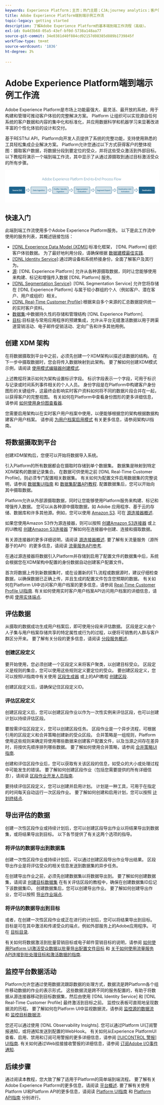 ```yaml
---
keywords: Experience Platform；主页；热门主题；CJA;journey analytics；客户历程分析；促销活动编排；编排；客户历程；历程；历程编排；功能；区域
title: Adobe Experience Platform端到端示例工作流
topic-legacy: getting started
description: 了解Adobe Experience Platform的基本端到端工作流程（高级）。
exl-id: 0a4d3b68-05a5-43ef-bf0d-5738a148aa77
source-git-commit: 34e0381d40f884cd92157d08385d889b1739845f
workflow-type: tm+mt
source-wordcount: '1836'
ht-degree: 3%

---
```


# Adobe Experience Platform端到端示例工作流

Adobe Experience Platform是市场上功能最强大、最灵活、最开放的系统，用于构建和管理可推动客户体验的完整解决方案。  Platform 让组织可以实现源自任何系统的客户数据和内容的集中化和标准化，并应用数据科学和机器学习来显著改进丰富的个性化体验的设计和交付。

基于RESTful API，Platform向开发人员提供了系统的完整功能，支持使用熟悉的工具轻松集成企业解决方案。 Platform允许您通过以下方式获得客户的整体视图：摄取客户数据，将数据分段到要定位的受众，并将这些受众激活到外部目标。 以下教程将演示一个端到端工作流，其中显示了从通过源摄取到通过目标激活受众的所有步骤。

![Experience Platform端到端工作流](./images/end-to-end-tutorial/platform-end-2-end-workflow.png)

## 快速入门

此端到端工作流使用多个Adobe Experience Platform服务。 以下是此工作流中使用的服务列表，其概述链接包括：

- [[!DNL Experience Data Model (XDM)]](../xdm/home.md):标准化框架， [!DNL Platform] 组织客户体验数据。 为了最好地利用分段，请确保根据 [数据建模最佳实践](../xdm/schema/best-practices.md).
- [[!DNL Identity Service]](../identity-service/home.md):通过跨设备和系统桥接身份，全面了解客户及其行为。
- [源](../sources/home.md): [!DNL Experience Platform] 允许从各种源摄取数据，同时让您能够使用来构建、标记和增强传入数据 [!DNL Platform] 服务。
- [[!DNL Segmentation Service]](../segmentation/home.md): [!DNL Segmentation Service] 允许您将存储在 [!DNL Experience Platform] 与属于较小群组的个人（例如客户、潜在客户、用户或组织）相关。
- [[!DNL Real-Time Customer Profile]](../profile/home.md):根据来自多个来源的汇总数据提供统一的实时客户资料。
- [数据集](../catalog/datasets/overview.md):中数据持久性的存储和管理结构 [!DNL Experience Platform].
- [目标](../destinations/home.md):目标是与常用应用程序的预建集成，允许从平台无缝激活数据以用于跨渠道营销活动、电子邮件促销活动、定向广告和许多其他用例。

## 创建 XDM 架构

在将数据摄取到平台中之前，必须先创建一个XDM架构以描述该数据的结构。 在下一步中摄取数据时，您会将传入数据映射到此架构。 要了解如何创建XDM模式示例，请阅读 [使用模式编辑器创建模式](../xdm/tutorials/create-schema-ui.md).

上述教程将演示如何为架构设置标识字段。 标识字段表示一个字段，可用于标识与记录或时间系列事件相关的个人人员。 身份字段是在Platform中构建客户身份图形的关键组件，这最终会影响实时客户资料如何将不同的数据片段合并在一起，以获得客户的完整视图。 有关如何在Platform中查看身份图形的更多详细信息，请参阅 [如何使用身份图查看器](../identity-service/ui/identity-graph-viewer.md).

您需要启用架构以在实时客户用户档案中使用，以便能够根据您的架构根据数据构建客户用户档案。 请参阅 [为用户档案启用模式](../xdm/ui/resources/schemas.md#profile) 有关更多信息，请参阅架构UI指南。

## 将数据摄取到平台

创建XDM架构后，您便可以开始将数据导入系统。

引入Platform的所有数据都会在摄取时存储到单个数据集。 数据集是映射到特定XDM架构的数据记录集合。 在数据可供使用之前 [!DNL Real-Time Customer Profile]，则必须专门配置相关数据集。 有关如何为配置文件启用数据集的完整说明，请参阅 [数据集UI指南](../catalog/datasets/user-guide.md#enable-profile) 和 [数据集配置API教程](../profile/tutorials/dataset-configuration.md). 配置数据集后，您可以开始向其中摄取数据。

Platform允许从外部源摄取数据，同时让您能够使用Platform服务来构建、标记和增强传入数据。 您可以从各种源中摄取数据，如 Adobe 应用程序、基于云的存储、数据库和许多其他源。例如，您可以使用 [Amazon S3](../sources/tutorials/api/create/cloud-storage/s3.md). 可在 [源连接器概述](../sources/home.md).

如果您使用Amazon S3作为源连接器，则可以按照 [创建Amazon S3连接器](../sources/tutorials/api/create/cloud-storage/s3.md) 或上的UI教程 [创建Amazon S3连接器](../sources/tutorials/ui/create/cloud-storage/s3.md) 了解如何在连接器中创建、连接和摄取数据。

有关源连接器的更多详细说明，请阅读 [源连接器概述](../sources/home.md). 要了解有关流量服务（源所基于的API）的更多信息，请阅读 [流量服务API参考](https://www.adobe.io/experience-platform-apis/references/flow-service/).

在通过源连接器将数据引入Platform并存储到启用了配置文件的数据集中后，系统会根据您在XDM架构中配置的身份数据自动创建客户配置文件。

首次将数据上传到新数据集时，或在设置新的ETL流程或数据源时，建议仔细检查数据，以确保数据已正确上传，并且生成的配置文件包含您预期的数据。 有关如何在Platform UI中访问客户用户档案的更多信息，请参阅 [Real-Time Customer Profile UI指南](../profile/ui/user-guide.md). 有关如何使用实时客户用户档案API访问用户档案的详细信息，请参阅 [使用实体端点](../profile/api/entities.md).

## 评估数据

从摄取的数据成功生成用户档案后，即可使用分段来评估数据。 区段是定义由个人子集与用户档案存储共享的特定属性或行为的过程，以便将可销售的人群与客户群区分开来。 要了解有关分段的更多信息，请阅读 [分段服务概述](../segmentation/home.md).

### 创建区段定义

要开始使用，您必须创建一个区段定义来将客户聚类，以创建目标受众。 区段定义是规则的集合，您可以使用这些规则定义要定位的受众。 要创建区段定义，您可以按照UI指南中有关使用 [区段生成器](../segmentation/ui/segment-builder.md) 或上的API教程 [创建区段](../segmentation/tutorials/create-a-segment.md).

创建区段定义后，请确保记住区段定义ID。

### 评估区段定义

创建区段定义后，您可以创建区段作业以作为一次性实例来评估区段，也可以创建计划以持续评估区段。

要按需评估区段定义，您可以创建区段任务。 区段作业是一个异步流程，可根据引用的区段定义和合并策略创建新的受众区段。 合并策略是一组规则，Platform使用这些规则来确定将使用哪些数据来创建客户配置文件，以及当源之间存在差异时，将按优先顺序排列哪些数据。 要了解如何使用合并策略，请参阅 [合并策略UI指南](../profile/merge-policies/ui-guide.md).

创建和评估区段作业后，您可以获取有关该区段的信息，如受众的大小或处理过程中可能发生的错误。 要了解如何创建区段作业（包括您需要提供的所有详细信息），请阅读 [区段作业开发人员指南](../segmentation/api/segment-jobs.md).

要持续评估区段定义，您可以创建并启用计划。 计划是一种工具，可用于在指定的时间每天自动运行一次区段作业。 要了解如何创建和启用计划，您可以按照 [计划终结点](../segmentation/api/schedules.md).

## 导出评估的数据

创建一次性区段作业或持续计划后，您可以创建区段导出作业以将结果导出到数据集，或将结果导出到目标。 以下各节提供了有关这两个选项的指导。

### 将评估的数据导出到数据集

创建一次性区段作业或持续计划后，可以通过创建区段导出作业导出结果。 区段导出作业是将评估受众的相关信息发送到数据集的异步任务。

在创建导出作业之前，必须先创建数据集以将数据导出到。 要了解如何创建数据集，请阅读 [创建目标数据集](../segmentation/tutorials/evaluate-a-segment.md#create-dataset) 在有关评估区段的教程中，确保在创建数据集ID后记下该数据集ID。 创建数据集后，您可以创建导出作业。 要了解如何创建导出作业，您可以按照 [导出作业端点](../segmentation/api/export-jobs.md).

### 将评估的数据导出到目标

或者，在创建一次性区段作业或正在进行的计划后，您可以将结果导出到目标。 目标是可在其中激活和传递受众的端点，例如外部服务上的Adobe应用程序。 可在 [目标目录](../destinations/catalog/overview.md).

有关如何将数据激活到批量营销目标或电子邮件营销目标的说明，请参阅 [如何使用Platform UI激活受众数据以批量导出配置文件目标](../destinations/ui/activate-batch-profile-destinations.md) 和 [关于如何使用流量服务API连接到批处理目标和激活数据的指南](../destinations/api/connect-activate-batch-destinations.md).

## 监控平台数据活动

Platform允许您通过使用数据流跟踪数据的处理方式，数据流是跨Platform各个组件移动数据的作业的表示形式。 这些数据流是跨不同的服务配置的，有助于将数据从源连接器移动到目标数据集，然后由使用 [!DNL Identity Service] 和 [!DNL Real-Time Customer Profile] 最终激活到目标之前。 监控仪表板可直观地呈现数据流的历程。 要了解如何在Platform UI中监视数据流，请参阅 [监控源的数据流](../dataflows/ui/monitor-sources.md) 和 [监控目标数据流](../dataflows/ui/monitor-destinations.md).

您还可以通过使用 [!DNL Observability Insights]. 您可以通过Platform UI订阅警报通知，或将通知发送到配置的WebHook。 有关如何从Experience PlatformUI查看、启用、禁用和订阅可用警报的更多详细信息，请参阅 [[!UICONTROL 警报] UI指南](../observability/alerts/ui.md). 有关如何通过Web挂接接收警报的详细信息，请参阅 [订阅Adobe I/O事件通知](../observability/alerts/subscribe.md).

## 后续步骤

通过阅读本教程，您大致了解了适用于Platform的简单端到端流程。 要了解有关Adobe Experience Platform的更多信息，请阅读 [平台概述](./home.md). 要了解有关使用Platform UI和Platform API的更多信息，请阅读 [Platform UI指南](./ui-guide.md) 和 [Platform API指南](./api-guide.md) 分别进行。
